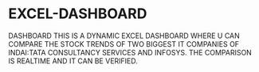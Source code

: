 # EXCEL-DASHBOARD
DASHBOARD
THIS IS A DYNAMIC EXCEL DASHBOARD WHERE U CAN COMPARE THE STOCK TRENDS OF TWO BIGGEST IT COMPANIES OF INDAI:TATA CONSULTANCY SERVICES AND INFOSYS.
THE COMPARISON IS REALTIME AND IT CAN BE VERIFIED.
